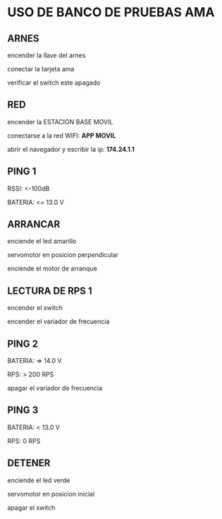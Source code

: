 # USO DE BANCO DE PRUEBAS AMA
## ARNES
encender la llave del arnes

conectar la tarjeta ama 

verificar el switch este apagado

## RED
encender la ESTACION BASE MOVIL

conectarse a la red WIFI: **APP MOVIL**

abrir el navegador y escribir la ip: **174.24.1.1**

## PING 1 
RSSI: <-100dB

BATERIA: <= 13.0 V

## ARRANCAR
enciende el led amarillo 

servomotor en posicion perpendicular

enciende el motor de arranque 

## LECTURA DE RPS 1
encender el switch

encender el variador de frecuencia

## PING 2
BATERIA: => 14.0 V

RPS: > 200 RPS

apagar el variador de frecuencia

## PING 3
BATERIA: < 13.0 V

RPS: 0 RPS

## DETENER 
enciende el led verde 

servomotor en posicion inicial

apagar el switch

